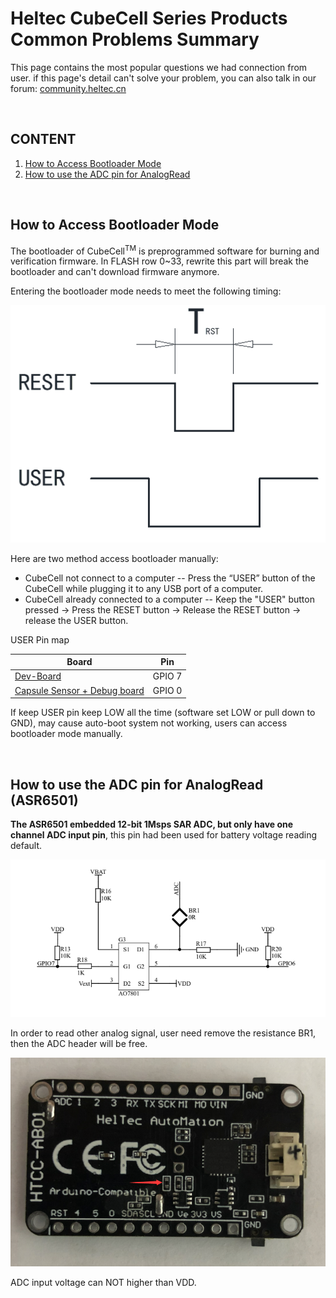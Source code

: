 # Heltec CubeCell Series Products Common Problems Summary

This page contains the most popular questions we had connection from user. if this page's detail can't solve your problem, you can also talk in our forum: [community.heltec.cn](http://community.heltec.cn/)

&nbsp;

## CONTENT

1. [How to Access Bootloader Mode](#how-to-access-bootloader-mode)
2. [How to use the ADC pin for AnalogRead](#how-to-use-the-adc-pin-for-analogread-asr6501)

&nbsp;

## How to Access Bootloader Mode

The bootloader of CubeCell<sup>TM</sup> is preprogrammed software for burning and verification firmware. In FLASH row 0~33, rewrite this part will break the bootloader and can't download firmware anymore.

Entering the bootloader mode needs to meet the following timing:

<img src="en/faq/img/bootloader01.png">

Here are two method access bootloader manually:

- CubeCell not connect to a computer -- Press the “USER” button of the CubeCell while plugging it to any USB port of a computer.
- CubeCell already connected to a computer -- Keep the "USER" button pressed → Press the RESET button → Release the RESET button → release the USER button.

USER Pin map

| Board                                                        | Pin    |
| ------------------------------------------------------------ | ------ |
| [Dev-Board](https://heltec.org/project/htcc-ab01/)           | GPIO 7 |
| [Capsule Sensor + Debug board](https://heltec.org/project/htcc-ac01/) | GPIO 0 |

If keep USER pin keep LOW all the time (software set LOW or pull down to GND), may cause auto-boot system not working, users can access bootloader mode manually.

&nbsp;

## How to use the ADC pin for AnalogRead (ASR6501)

**The ASR6501 embedded 12-bit 1Msps SAR ADC, but only have one channel ADC input pin**, this pin had been used for battery voltage reading default.

<img src="en/faq/img/adcbatteryvoltageread.png">

In order to read other analog signal, user need remove the resistance BR1, then the ADC header will be free. 

<img src="en/faq/img/cubecelladcbridge.png">

ADC input voltage can NOT higher than VDD.